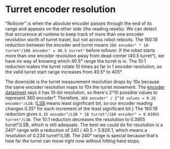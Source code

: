 Turret encoder resolution
=========================

"Rollover" is when the absolute encoder passes through the end of its range and
appears on the other side (the reading resets). We can detect that occurence at
runtime to keep track of more than one encoder revolution worth of turret
travel, but not across robot reboots. The 160:18 reduction between the encoder
and turret means `360 encoder° * 18 turret°/160 encoder° = 40.5 turret°` before
rollover. If the robot starts more than one encoder revolution away from
dead-center (40.5 turret°), we have no way of knowing which 40.5° range the
turret is in. The 10:1 reduction makes the turret rotate 10 times as far in 1
encoder revolution, so the valid turret start range increases from 40.5° to
405°.

The downside is the turret measurement resolution drops by 10x because the same
encoder resolution maps to 10x the turret movement. The
[encoder datasheet](https://www.revrobotics.com/content/docs/REV-11-1271-DS.pdf)
says it has 10-bit resolution, so there's 2^10 possible values to represent 360
encoder°. Therefore, `360 encoder° / 2^10 values = 0.35 encoder°/LSB`.
([LSB](https://en.wikipedia.org/wiki/Bit_numbering#Least_significant_bit) means
least significant bit, so our encoder reading changes 0.35° for each increment
of the least significant bit.) The 160:18 reduction gives `0.35 encoder°/LSB *
18 turret°/160 encoder° = 0.03955 turret°/LSB`. The 10:1 reduction decreases the
resolution to 0.3955 turret°/LSB, which is still adequate. The best we could do
for resolution is a 240° range with a reduction of 240 / 40.5 = 5.926:1, which
means a resolution of 0.234 turret°/LSB. The 240° range is special because
that's how far the turret can move right now without hitting hard stops.
